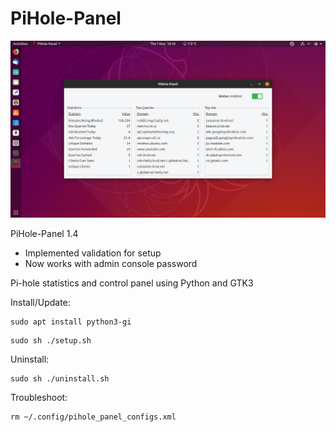 # PiHole-Panel
![](pihole-panel_preview.png)

PiHole-Panel 1.4
- Implemented validation for setup
- Now works with admin console password 

Pi-hole statistics and control panel using Python and GTK3

Install/Update:
```
sudo apt install python3-gi
```
```
sudo sh ./setup.sh
```

Uninstall:
```
sudo sh ./uninstall.sh
```

Troubleshoot:
```
rm ~/.config/pihole_panel_configs.xml
```

